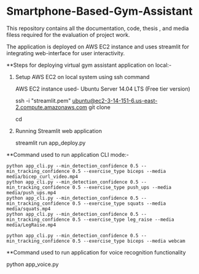 # Smartphone-Based-Gym-Assistant
This repository contains all the documentation, code, thesis , and media filess required for the evaluation of project work.

The application is deployed on AWS EC2 instance and uses streamlit for integrating web-interface for user interactivity.


**Steps for deploying virtual gym assistant application on local:-

1. Setup AWS EC2 on local system using ssh command

    AWS EC2 instance used- Ubuntu Server 14.04 LTS (Free tier version)

    ssh -i "streamlit.pem" ubuntu@ec2-3-14-151-6.us-east-2.compute.amazonaws.com
    git clone <repo link>
  
    cd <directory>
  
2. Running Streamlit web application
  
    streamlit run app_deploy.py
  
 
**Command used to run application CLI mode:-
  
    python app_cli.py --min_detection_confidence 0.5 --min_tracking_confidence 0.5 --exercise_type biceps --media media/bicep_curl_video.mp4
    python app_cli.py --min_detection_confidence 0.5 --min_tracking_confidence 0.5 --exercise_type push_ups --media media/push_ups.mp4
    python app_cli.py --min_detection_confidence 0.5 --min_tracking_confidence 0.5 --exercise_type squats --media media/squats.mp4
    python app_cli.py --min_detection_confidence 0.5 --min_tracking_confidence 0.5 --exercise_type leg_raise --media media/LegRaise.mp4

    python app_cli.py --min_detection_confidence 0.5 --min_tracking_confidence 0.5 --exercise_type biceps --media webcam
  

**Command used to run application for voice recognition functionality
  
  python app_voice.py
  
  
